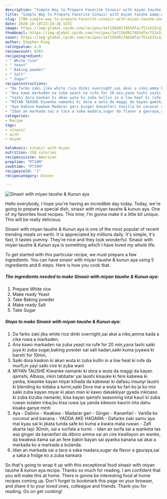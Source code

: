 ```yaml
---
description: "Simple Way to Prepare Favorite Sinasir with miyan taushe &amp;amp; Kunun aya"
title: "Simple Way to Prepare Favorite Sinasir with miyan taushe &amp;amp; Kunun aya"
slug: 1786-simple-way-to-prepare-favorite-sinasir-with-miyan-taushe-and-amp-kunun-aya
date: 2020-10-18T23:24:26.537Z
image: https://img-global.cpcdn.com/recipes/1ef156d917465dfa/751x532cq70/sinasir-with-miyan-taushe-kunun-aya-recipe-main-photo.jpg
thumbnail: https://img-global.cpcdn.com/recipes/1ef156d917465dfa/751x532cq70/sinasir-with-miyan-taushe-kunun-aya-recipe-main-photo.jpg
cover: https://img-global.cpcdn.com/recipes/1ef156d917465dfa/751x532cq70/sinasir-with-miyan-taushe-kunun-aya-recipe-main-photo.jpg
author: Stephen King
ratingvalue: 4.9
reviewcount: 8363
recipeingredient:
- " White rice"
- " Yeast"
- " Baking powder"
- " Salt"
- " Sugar"
recipeinstructions:
- "Da farko zaki jika white rice dinki overnight,sai akai a niko,amma kada a cika ruwa a markaden."
- "Ana kawo markaden na zuba yeast na rufe for 20 min,yana tashi saiki juya ki zuba sugar,baking powder sai salt kadan,saiki kuma juyawa ki barshi for 10min,"
- "Saiki dora kaskon ki akan wuta ki zuba kullin in a low heat ki rufe da murfi,in yayi saiki cire ki zuba wani"
- "MIYAN TAUSHE Kiwanke namanki ki dora a wuta da maggi da kayan qamshi, Albasa, inkin tabbatar yai laushi kisauke ki fere kabewa ki yanka, kiwanke kayan miyar kihada da kabewar ki dafasu insunyi laushi ki blending ko kidaka a turmi,saiki Dora mai a wuta ko fari ko ja ko mix saiki zuba kayan miyar ki akan man ki kawo dakakkiyar gyada inkinaso ki zuba kizuba namanki, kisa kayan qamshi seasoning intai kauri ki zuba ruwan sulalen inba,bu kisa ruwa iya yanda kikeson kaurin inta dahu kisaka ganye minti"
- "Aya Dabino Kwakwa Madarar gari Ginger Kananfari Vanilla ko coconut and banana YADDA AKE HADAWA Dafarko zaki samu aya mai kyau sai ki jikata tunda safe ko kuma a kwara mata ruwan Zafi abarta tayi 30min, sai a surfata a turmi. Idan an surfa sai a wanketa tas asa ginger da kananfari da dibino amma sai an cire kwallayon an wanke, da kwakwa itama sai an fere bakin bayan sai ayanka kanana sai akai a markada ko a markada a bulanda."
- "Idan an markada sai a tace a saka madara,sugar da flavor a gauraya,sai a saka a fridge ko a zuba kankara"
categories:
- Recipe
tags:
- sinasir
- with
- miyan

katakunci: sinasir with miyan 
nutrition: 250 calories
recipecuisine: American
preptime: "PT10M"
cooktime: "PT35M"
recipeyield: "1"
recipecategory: Dinner

---
```



![Sinasir with miyan taushe &amp; Kunun aya](https://img-global.cpcdn.com/recipes/1ef156d917465dfa/751x532cq70/sinasir-with-miyan-taushe-kunun-aya-recipe-main-photo.jpg)

Hello everybody, I hope you're having an incredible day today. Today, we're going to prepare a special dish, sinasir with miyan taushe &amp; kunun aya. One of my favorites food recipes. This time, I'm gonna make it a little bit unique. This will be really delicious.

Sinasir with miyan taushe &amp; Kunun aya is one of the most popular of recent trending meals on earth. It is appreciated by millions daily. It's simple, it's fast, it tastes yummy. They're nice and they look wonderful. Sinasir with miyan taushe &amp; Kunun aya is something which I have loved my whole life.




To get started with this particular recipe, we must prepare a few ingredients. You can have sinasir with miyan taushe &amp; kunun aya using 5 ingredients and 6 steps. Here is how you cook that.

<!--inarticleads1-->

##### The ingredients needed to make Sinasir with miyan taushe &amp; Kunun aya:

1. Prepare  White rice
1. Make ready  Yeast
1. Take  Baking powder
1. Make ready  Salt
1. Take  Sugar




<!--inarticleads2-->

##### Steps to make Sinasir with miyan taushe &amp; Kunun aya:

1. Da farko zaki jika white rice dinki overnight,sai akai a niko,amma kada a cika ruwa a markaden.
1. Ana kawo markaden na zuba yeast na rufe for 20 min,yana tashi saiki juya ki zuba sugar,baking powder sai salt kadan,saiki kuma juyawa ki barshi for 10min,
1. Saiki dora kaskon ki akan wuta ki zuba kullin in a low heat ki rufe da murfi,in yayi saiki cire ki zuba wani
1. MIYAN TAUSHE Kiwanke namanki ki dora a wuta da maggi da kayan qamshi, Albasa, inkin tabbatar yai laushi kisauke ki fere kabewa ki yanka, kiwanke kayan miyar kihada da kabewar ki dafasu insunyi laushi ki blending ko kidaka a turmi,saiki Dora mai a wuta ko fari ko ja ko mix saiki zuba kayan miyar ki akan man ki kawo dakakkiyar gyada inkinaso ki zuba kizuba namanki, kisa kayan qamshi seasoning intai kauri ki zuba ruwan sulalen inba,bu kisa ruwa iya yanda kikeson kaurin inta dahu kisaka ganye minti
1. Aya - Dabino - Kwakwa - Madarar gari - Ginger - Kananfari - Vanilla ko coconut and banana - YADDA AKE HADAWA - Dafarko zaki samu aya mai kyau sai ki jikata tunda safe ko kuma a kwara mata ruwan - Zafi abarta tayi 30min, sai a surfata a turmi. - Idan an surfa sai a wanketa tas asa ginger da kananfari da dibino amma sai an cire kwallayon an wanke, da kwakwa itama sai an fere bakin bayan sai ayanka kanana sai akai a markada ko a markada a bulanda.
1. Idan an markada sai a tace a saka madara,sugar da flavor a gauraya,sai a saka a fridge ko a zuba kankara




So that's going to wrap it up with this exceptional food sinasir with miyan taushe &amp; kunun aya recipe. Thanks so much for reading. I am confident that you will make this at home. There is gonna be interesting food at home recipes coming up. Don't forget to bookmark this page on your browser, and share it to your loved ones, colleague and friends. Thank you for reading. Go on get cooking!
